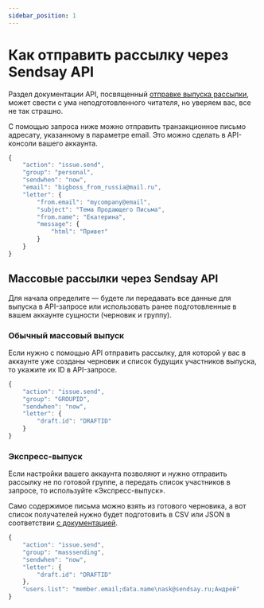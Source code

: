 ```yaml
---
sidebar_position: 1
---
```


# Как отправить рассылку через Sendsay API

Раздел документации API, посвященный [отправке выпуска рассылки](https://sendsay.ru/api/api.html#%D0%92%D1%8B%D0%BF%D1%83%D1%81%D0%BA%D0%B8-%D1%80%D0%B0%D1%81%D1%81%D1%8B%D0%BB%D0%BA%D0%B8), может свести с ума неподготовленного читателя, но уверяем вас, все не так страшно.

С помощью запроса ниже можно отправить транзакционное письмо адресату, указанному в параметре email. Это можно сделать в API-консоли вашего аккаунта.

```js
{
    "action": "issue.send",
    "group": "personal",
    "sendwhen": "now",
    "email": "bigboss_from_russia@mail.ru",
    "letter": {
        "from.email": "mycompany@email",
        "subject": "Тема Продающего Письма",
        "from.name": "Екатерина",
        "message": {
            "html": "Привет"
        }
    }
}
```

## Массовые рассылки через Sendsay API

Для начала определите — будете ли передавать все данные для выпуска в API-запросе или использовать ранее подготовленные в вашем аккаунте сущности (черновик и группу).

### Обычный массовый выпуск

Если нужно с помощью API отправить рассылку, для которой у вас в аккаунте уже созданы черновик и список будущих участников выпуска, то укажите их ID в API-запросе.

```js
{
    "action": "issue.send",
    "group": "GROUPID",
    "sendwhen": "now",
    "letter": {
        "draft.id": "DRAFTID"
    }
}
```

### Экспресс-выпуск

Если настройки вашего аккаунта позволяют и нужно отправить рассылку не по готовой группе, а передать список участников в запросе, то используйте «Экспресс-выпуск».

Само содержимое письма можно взять из готового черновика, а вот список получателей нужно будет подготовить в CSV или JSON в соответствии [с документацией](https://sendsay.ru/api/api.html#Форматы-данных-для-импортирования-и-Экспресс-Выпуска).

```js
{
    "action": "issue.send",
    "group": "masssending",
    "sendwhen": "now",
    "letter": {
        "draft.id": "DRAFTID"
    },
    "users.list": "member.email;data.name\nask@sendsay.ru;Андрей"
}
```
